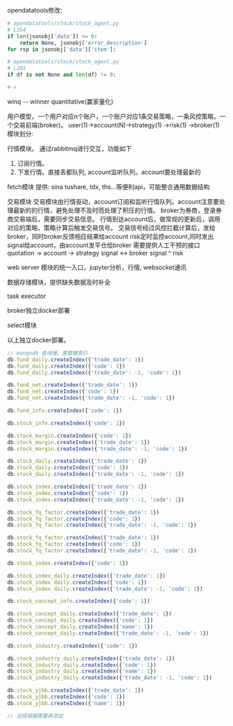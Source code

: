 opendatatools修改:
```python
# opendatatools/stock/stock_agent.py
# L354
if len(jsonobj['data']) <= 0:
    return None, jsonobj['error_description']
for rsp in jsonobj['data']['item']:

# opendatatools/stock/stock_agent.py
# L201
if df is not None and len(df) != 0:

#->


```

winq -- winner quantitative(赢家量化)

用户模型，一个用户对应n个账户，一个账户对应1条交易策略，一条风控策略，一个交易前端(broker)。
user(1)->account(N)->strategy(1)
                   ->risk(1)
                   ->broker(1)
模块划分:

行情模块。
通过rabbitmq进行交互，功能如下

1. 订阅行情。
2. 下发行情。直接丢都队列, account监听队列。account要处理最新的

fetch模块
提供: sina tushare, tdx, ths...等便利api，可能整合通用数据结构

交易模块
交易模块由行情驱动，account订阅和监听行情队列。account注意要处理最新的的行情，避免处理不及时而处理了积压的行情。
broker为券商，登录券商交易端后，需要同步交易信息。
行情到达account后，做常规的更新后，调用对应的策略，策略计算后触发交易信号。
交易信号经过风控拦截计算后，发给broker，同时broker反馈相应结果给account
risk定时监控account,同时发出signal给account，由account发平仓给broker
需要提供人工干预的接口
quotation -> account -> strategy 
                     signal <-> broker 
            signal
             ^
            risk

web server 模块的统一入口，jupyter分析，行情, websocket通讯

数据存储模块，提供缺失数据及时补全

task executor

broker独立docker部署

select模块

以上独立docker部署。

```js
// mongodb 查询慢，需要建索引
db.fund_daily.createIndex({'trade_date': 1})
db.fund_daily.createIndex({'code': 1})
db.fund_daily.createIndex({'trade_date': -1, 'code': 1})

db.fund_net.createIndex({'trade_date': 1})
db.fund_net.createIndex({'code': 1})
db.fund_net.createIndex({'trade_date': -1, 'code': 1})

db.fund_info.createIndex({'code': 1})

db.stock_info.createIndex({'code': 1})

db.stock_margin.createIndex({'code': 1})
db.stock_margin.createIndex({'trade_date': 1})
db.stock_margin.createIndex({'trade_date': -1, 'code': 1})

db.stock_daily.createIndex({'trade_date': 1})
db.stock_daily.createIndex({'code': 1})
db.stock_daily.createIndex({'trade_date': -1, 'code': 1})

db.stock_index.createIndex({'trade_date': 1})
db.stock_index.createIndex({'code': 1})
db.stock_index.createIndex({'trade_date': -1, 'code': 1})

db.stock_fq_factor.createIndex({'trade_date': 1})
db.stock_fq_factor.createIndex({'code': 1})
db.stock_fq_factor.createIndex({'trade_date': -1, 'code': 1})

db.stock_fq_factor.createIndex({'trade_date': 1})
db.stock_fq_factor.createIndex({'code': 1})
db.stock_fq_factor.createIndex({'trade_date': -1, 'code': 1})

db.stock_index.createIndex({'code': 1})

db.stock_index_daily.createIndex({'trade_date': 1})
db.stock_index_daily.createIndex({'code': 1})
db.stock_index_daily.createIndex({'trade_date': -1, 'code': 1})

db.stock_concept_info.createIndex({'code': 1})

db.stock_concept_daily.createIndex({'trade_date': 1})
db.stock_concept_daily.createIndex({'code': 1})
db.stock_concept_daily.createIndex({'name': 1})
db.stock_concept_daily.createIndex({'trade_date': -1, 'code': 1})

db.stock_industry.createIndex({'code': 1})

db.stock_industry_daily.createIndex({'trade_date': 1})
db.stock_industry_daily.createIndex({'code': 1})
db.stock_industry_daily.createIndex({'name': 1})
db.stock_industry_daily.createIndex({'trade_date': -1, 'code': 1})

db.stock_yjbb.createIndex({'trade_date': 1})
db.stock_yjbb.createIndex({'code': 1})
db.stock_yjbb.createIndex({'name': 1})

// 后续根据需要再添加
```